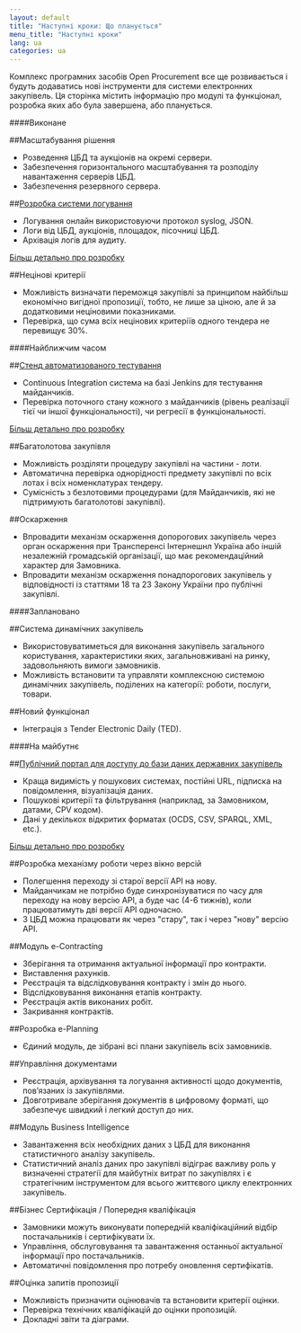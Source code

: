 ```yaml
---
layout: default
title: "Наступні кроки: Що планується"
menu_title: "Наступні кроки"
lang: ua
categories: ua
---
```


Комплекс програмних засобів Open Procurement все ще розвивається і будуть додаватись нові інструменти для системи електронних закупівель. Ця сторінка містить інформацію про модулі та функціонал, розробка яких або була завершена, або планується.

####Виконане

##Масштабування рішення
* Розведення ЦБД та аукціонів на окремі сервери.
* Забезпечення горизонтального масштабування та розподілу навантаження серверів ЦБД.
* Забезпечення резервного сервера.

##[Розробка системи логування](http://openprocurement.org/ua/log-server.html)
* Логування онлайн використовуючи протокол syslog, JSON.
* Логи від ЦБД, аукціонів, площадок, пісочниці ЦБД.
* Архівація логів для аудиту.

[Більш детально про розробку](http://openprocurement.org/ua/log-server.html)

##Нецінові критерії
* Можливість визначати переможця закупівлі за принципом найбільш економічно вигідної пропозиції, тобто, не лише за ціною, але й за додатковими неціновими показниками.
* Перевірка, що сума всіх нецінових критеріїв одного тендера не перевищує 30%.

####Найближчим часом

##[Стенд автоматизованого тестування](http://openprocurement.org/ua/test-stand.html)
* Continuous Integration система на базі Jenkins для тестування майданчиків.
* Перевірка поточного стану кожного з майданчиків (рівень реалізації тієї чи іншої функціональності), чи регресії в функціональності.

[Більш детально про розробку](http://openprocurement.org/ua/test-stand.html)

##Багатолотова закупівля
* Можливість розділяти процедуру закупівлі на частини  - лоти.
* Автоматична перевірка однорідності предмету закупівлі по всіх лотах і всіх номенклатурах тендеру.
* Сумісність з безлотовими процедурами (для Майданчиків, які не підтримують багатолотові закупівлі).

##Оскарження
* Впровадити механізм оскарження допорогових закупівель через орган оскарження при Трансперенсі Інтернешнл Україна або іншій незалежній громадській організації, що має рекомендаційний характер для Замовника.
* Впровадити механізм оскарження понадпорогових закупівель у відповідності із статтями 18 та 23 Закону України про публічні закупівлі.

####Заплановано

##Система динамічних закупівель
* Використовуватиметься для виконання закупівель загального користування, характеристики яких, загальновживані на ринку, задовольняють вимоги замовників. 
* Можливість встановити та управляти комплексною системою динамічних закупівель, поділених на категорії: роботи, послуги, товари.

##Новий функціонал
* Інтеграція з Tender Electronic Daily (TED).

####На майбутнє

##[Публічний портал для доступу до бази даних державних закупівель](http://openprocurement.org/ua/public-procurement-portal) 
* Краща видимість у пошукових системах, постійні URL, підписка на повідомлення, візуалізація даних.
* Пошукові критерії та фільтрування (наприклад, за Замовником, датами, CPV кодом).
* Дані у декількох відкритих форматах (OCDS, CSV, SPARQL, XML, etc.).

[Більш детально про розробку](http://openprocurement.org/ua/public-procurement-portal)

##Розробка механізму роботи через вікно версій
* Полегшення переходу зі старої версії API на нову.
* Майданчикам не потрібно буде синхронізуватися по часу для переходу на нову версію API, а буде час (4-6 тижнів), коли працюватимуть дві версії API одночасно.
* З ЦБД можна працювати як через "стару", так і через "нову" версію API.

##Модуль e-Contracting 
* Зберігання та отримання актуальної інформації про контракти.
* Виставлення рахунків.
* Реєстрація та відслідковування контракту і змін до нього.
* Відслідковування виконання етапів контракту.
* Реєстрація актів виконаних робіт.
* Закривання контрактів.

##Розробка e-Planning
* Єдиний модуль, де зібрані всі плани закупівель всіх замовників.

##Управління документами
* Реєстрація, архівування та логування активності щодо документів, пов’язаних із закупівлями.
* Довготривале зберігання документів в цифровому форматі, що забезпечує швидкий і легкий доступ до них.

##Модуль Business Intelligence
* Завантаження всіх необхідних даних з ЦБД для виконання статистичного аналізу закупівель.
* Статистичний аналіз даних про закупівлі відіграє важливу роль у визначенні стратегії для майбутніх витрат по закупівлях і є стратегічним інструментом для всього життєвого циклу електронних закупівель.

##Бізнес Сертифікація / Попередня кваліфікація
* Замовники можуть виконувати попередній кваліфікаційний відбір постачальників і сертифікувати їх.
* Управління, обслуговування та завантаження останньої актуальної інформації про постачальників.
* Автоматичні повідомлення про потребу оновлення сертифікатів.

##Оцінка запитів пропозиції
* Можливість призначити оцінювачів та встановити критерії оцінки.
* Перевірка технічних кваліфікацій до оцінки пропозицій.
* Докладні звіти та діаграми.
